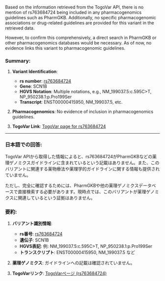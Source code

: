 Based on the information retrieved from the TogoVar API, there is no mention of rs763684724 being included in any pharmacogenomics guidelines such as PharmGKB. Additionally, no specific pharmacogenomic associations or drug-related guidelines are provided for this variant in the retrieved data.

However, to confirm this comprehensively, a direct search in PharmGKB or other pharmacogenomics databases would be necessary. As of now, no evidence links this variant to pharmacogenomic guidelines.

### Summary:
1. **Variant Identification**:  
   - **rs number**: [rs763684724](https://identifiers.org/dbsnp/rs763684724)  
   - **Gene**: SCN1B  
   - **HGVS Notation**: Multiple notations, e.g., NM_199037.5:c.595C>T, NP_950238.1:p.Pro199Ser  
   - **Transcript**: ENST00000415950, NM_199037.5, etc.  

2. **Pharmacogenomics**: No evidence of inclusion in pharmacogenomics guidelines.  

3. **TogoVar Link**: [TogoVar page for rs763684724](https://togovar.org/variant/19-35033886-C-T)

---

### 日本語での回答:
TogoVar APIから取得した情報によると、rs763684724がPharmGKBなどの薬理ゲノミクスガイドラインに含まれているという記載はありません。また、このバリアントに関連する薬物療法や薬理学的ガイドラインに関する情報も提供されていません。

ただし、完全に確認するためには、PharmGKBや他の薬理ゲノミクスデータベースで直接検索する必要があります。現時点では、このバリアントが薬理ゲノミクスに関連しているという証拠はありません。

### 要約:
1. **バリアント識別情報**:  
   - **rs番号**: [rs763684724](https://identifiers.org/dbsnp/rs763684724)  
   - **遺伝子**: SCN1B  
   - **HGVS表記**: 例: NM_199037.5:c.595C>T, NP_950238.1:p.Pro199Ser  
   - **トランスクリプト**: ENST00000415950, NM_199037.5 など  

2. **薬理ゲノミクス**: ガイドラインへの記載は確認されていません。  

3. **TogoVarリンク**: [TogoVarページ (rs763684724)](https://togovar.org/variant/19-35033886-C-T)